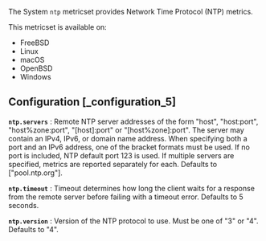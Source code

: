 The System `ntp` metricset provides Network Time Protocol (NTP) metrics.

This metricset is available on:

* FreeBSD
* Linux
* macOS
* OpenBSD
* Windows

## Configuration [_configuration_5]

**`ntp.servers`**
:   Remote NTP server addresses of the form "host", "host:port", "host%zone:port", "[host]:port" or "[host%zone]:port". The server may contain an IPv4, IPv6, or domain name address. When specifying both a port and an IPv6 address, one of the bracket formats must be used. If no port is included, NTP default port 123 is used. If multiple servers are specified, metrics are reported separately for each. Defaults to ["pool.ntp.org"].

**`ntp.timeout`**
:   Timeout determines how long the client waits for a response from the remote server before failing with a timeout error. Defaults to 5 seconds.

**`ntp.version`**
:   Version of the NTP protocol to use. Must be one of "3" or "4". Defaults to "4".